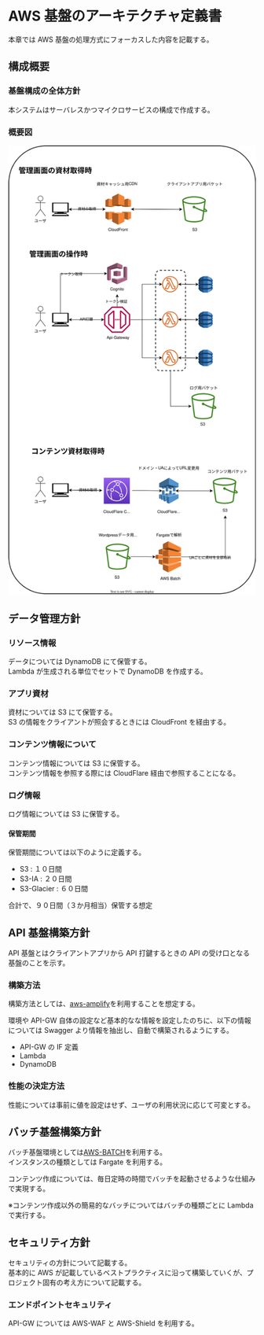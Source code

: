 # AWS 基盤のアーキテクチャ定義書

本章では AWS 基盤の処理方式にフォーカスした内容を記載する。

## 構成概要

### 基盤構成の全体方針

本システムはサーバレスかつマイクロサービスの構成で作成する。

### 概要図

![AWS-Architecture](images/CloudArchitecture.svg)

## データ管理方針

### リソース情報

データについては DynamoDB にて保管する。  
Lambda が生成される単位でセットで DynamoDB を作成する。

### アプリ資材

資材については S3 にて保管する。  
S3 の情報をクライアントが照会するときには CloudFront を経由する。

### コンテンツ情報について

コンテンツ情報については S3 に保管する。  
コンテンツ情報を参照する際には CloudFlare 経由で参照することになる。

### ログ情報

ログ情報については S3 に保管する。

#### 保管期間

保管期間については以下のように定義する。

- S3 : １０日間
- S3-IA : ２０日間
- S3-Glacier : ６０日間

合計で、９０日間（３か月相当）保管する想定

## API 基盤構築方針

API 基盤とはクライアントアプリから API 打鍵するときの API の受け口となる基盤のことを示す。

### 構築方法

構築方法としては、[aws-amplify](https://aws.amazon.com/jp/amplify/)を利用することを想定する。

環境や API-GW 自体の設定など基本的なな情報を設定したのちに、以下の情報については Swagger より情報を抽出し、自動で構築されるようにする。

- API-GW の IF 定義
- Lambda
- DynamoDB

### 性能の決定方法

性能については事前に値を設定はせず、ユーザの利用状況に応じて可変とする。

## バッチ基盤構築方針

バッチ基盤環境としては[AWS-BATCH](https://aws.amazon.com/jp/batch/)を利用する。  
インスタンスの種類としては Fargate を利用する。

コンテンツ作成については、毎日定時の時間でバッチを起動させるような仕組みで実現する。

※コンテンツ作成以外の簡易的なバッチについてはバッチの種類ごとに Lambda で実行する。

## セキュリティ方針

セキュリティの方針について記載する。  
基本的に AWS が記載しているベストプラクティスに沿って構築していくが、プロジェクト固有の考え方について記載する。

### エンドポイントセキュリティ

API-GW については AWS-WAF と AWS-Shield を利用する。
